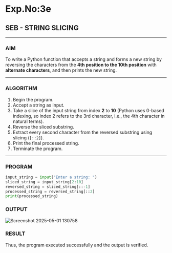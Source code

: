 # Exp.No:3e
## SEB - STRING SLICING

---

### AIM  
To write a Python function that accepts a string and forms a new string by reversing the characters from the **4th position to the 10th position** with **alternate characters**, and then prints the new string.

---

### ALGORITHM

1. Begin the program.  
2. Accept a string as input.  
3. Take a slice of the input string from index **2** to **10** (Python uses 0-based indexing, so index 2 refers to the 3rd character, i.e., the 4th character in natural terms).  
4. Reverse the sliced substring.  
5. Extract every second character from the reversed substring using slicing (`[::2]`).  
6. Print the final processed string.  
7. Terminate the program.

---

### PROGRAM

```python
input_string = input("Enter a string: ")
sliced_string = input_string[2:10]
reversed_string = sliced_string[::-1]
processed_string = reversed_string[::2]
print(processed_string)
```

### OUTPUT
![Screenshot 2025-05-01 130758](https://github.com/user-attachments/assets/5e929ba9-4160-4d71-9f6a-a80ba6173cef)
### RESULT
Thus, the program executed successfully and the output is verified.
